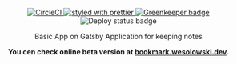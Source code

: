 <p align="center">
  <a href="https://circleci.com/gh/SebastianWesolowski/workflows/react-learn-bookmark">
    <img
      src="https://circleci.com/gh/SebastianWesolowski/react-learn-bookmark.svg?style=svg"
      alt="CircleCI"
    />
  </a>
  <a href="https://github.com/prettier/prettier">
    <img
      src="https://img.shields.io/badge/styled_with-prettier-ff69b4.svg"
      alt="styled with prettier"
    />
  </a>
  <a href="https://greenkeeper.io/">
    <img
      src="https://badges.greenkeeper.io/SebastianWesolowski/react-learn-bookmark.svg"
      alt="Greenkeeper badge"
    />
  </a>
<img src="https://api.netlify.com/api/v1/badges/b5f652df-5437-4c27-b53d-58f05e23c82f/deploy-status" alt="Deploy status badge">
</p>
<p align="center">
Basic App on Gatsby
Application for keeping notes
</p>

<p align="center">
  <strong>
    You cen check online beta version at <a href="http://bookmark.wesolowski.dev">bookmark.wesolowski.dev</a>.
  </strong>
</p>

